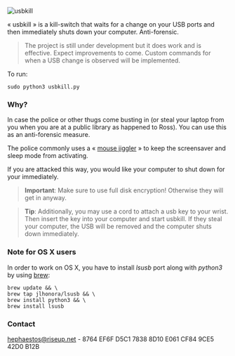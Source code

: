 ![usbkill](https://github.com/pwnsdx/usbkill/blob/master/Resources/USBKill.jpg?raw=true)

« usbkill » is a kill-switch that waits for a change on your USB ports and then immediately shuts down your computer. Anti-forensic.

> The project is still under development but it does work and is effective. Expect improvements to come. Custom commands for when a USB change is observed will be implemented.

To run:

```shell
sudo python3 usbkill.py
```

### Why?

In case the police or other thugs come busting in (or steal your laptop from you when you are at a public library as happened to Ross). You can use this as an anti-forensic measure. 

The police commonly uses a « [mouse jiggler](http://www.amazon.com/Cru-dataport-Jiggler-Automatic-keyboard-Activity/dp/B00MTZY7Y4/ref=pd_bxgy_pc_text_y/190-3944818-7671348) » to keep the screensaver and sleep mode from activating.

If you are attacked this way, you would like your computer to shut down for your immediately.

> **Important**: Make sure to use full disk encryption! Otherwise they will get in anyway. 

> **Tip**: Additionally, you may use a cord to attach a usb key to your wrist. Then insert the key into your computer and start usbkill. If they steal your computer, the USB will be removed and the computer shuts down immediately.

### Note for OS X users

In order to work on OS X, you have to install *lsusb* port along with *python3* by using [brew](http://brew.sh):

```shell
brew update && \
brew tap jlhonora/lsusb && \
brew install python3 && \
brew install lsusb
```

### Contact

[hephaestos@riseup.net](mailto:hephaestos@riseup.net) - 8764 EF6F D5C1 7838 8D10 E061 CF84 9CE5 42D0 B12B


